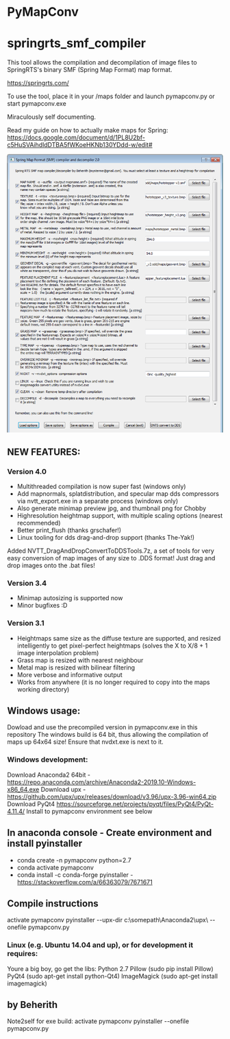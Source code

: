 # PyMapConv
# springrts_smf_compiler
This tool allows the compilation and decompilation of image files to SpringRTS's binary SMF (Spring Map Format) map format. 

https://springrts.com/

To use the tool, place it in your /maps folder and launch pymapconv.py or start pymapconv.exe

Miraculously self documenting.

Read my guide on how to actually make maps for Spring: https://docs.google.com/document/d/1PL8U2bf-c5HuSVAihdldDTBA5fWKoeHKNb130YDdd-w/edit#

![gooey](https://raw.githubusercontent.com/Beherith/springrts_smf_compiler/master/pymapconv_gui.png)

## NEW FEATURES:

### Version 4.0
- Multithreaded compilation is now super fast (windows only)
- Add mapnormals, splatdistribution, and specular map dds compressors via nvtt_export.exe in a separate process (windows only)
- Also generate minimap preview jpg, and thumbnail png for Chobby
- Highresolution heightmap support, with multiple scaling options (nearest recommended)
- Better print_flush (thanks grschafer!)
- Linux tooling for dds drag-and-drop support (thanks The-Yak!)

Added NVTT_DragAndDropConvertToDDSTools.7z, a set of tools for very easy conversion of map images of any size to .DDS format! Just drag and drop images onto the .bat files!
### Version 3.4
- Minimap autosizing is supported now
- Minor bugfixes :D

### Version 3.1
- Heightmaps same size as the diffuse texture are supported, and resized intelligently to get pixel-perfect heightmaps (solves the X to X/8 + 1 image interpolation problem)
- Grass map is resized with nearest neighbour
- Metal map is resized with bilinear filtering
- More verbose and informative output
- Works from anywhere (it is no longer required to copy into the maps working directory)

##  Windows usage:

Dowload and use the precompiled version in pymapconv.exe in this repository
The windows build is 64 bit, thus allowing the compilation of maps up 64x64 size!
Ensure that nvdxt.exe is next to it. 

### Windows development:

Download Anaconda2 64bit - https://repo.anaconda.com/archive/Anaconda2-2019.10-Windows-x86_64.exe
Download upx - https://github.com/upx/upx/releases/download/v3.96/upx-3.96-win64.zip
Download PyQt4 https://sourceforge.net/projects/pyqt/files/PyQt4/PyQt-4.11.4/
	Install to pymapconv environment see below

## In anaconda console - Create environment and install pyinstaller
* conda create -n pymapconv python=2.7
* conda activate pymapconv
* conda install -c conda-forge pyinstaller - https://stackoverflow.com/a/66363079/7671671

## Compile instructions
activate pymapconv
pyinstaller --upx-dir c:\somepath\Anaconda2\upx\ --onefile pymapconv.py



### Linux (e.g. Ubuntu 14.04 and up), or for development it requires:
Youre a big boy, go get the libs:
Python 2.7
Pillow (sudo pip install Pillow)
PyQt4  (sudo apt-get install python-Qt4)
ImageMagick (sudo apt-get install imagemagick)

## by Beherith 

Note2self for exe build:
activate pymapconv
pyinstaller --onefile pymapconv.py

